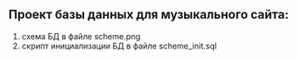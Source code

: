 ## Проект базы данных для музыкального сайта:
1. схема БД в файле scheme.png
2. скрипт инициализации БД в файле scheme_init.sql
